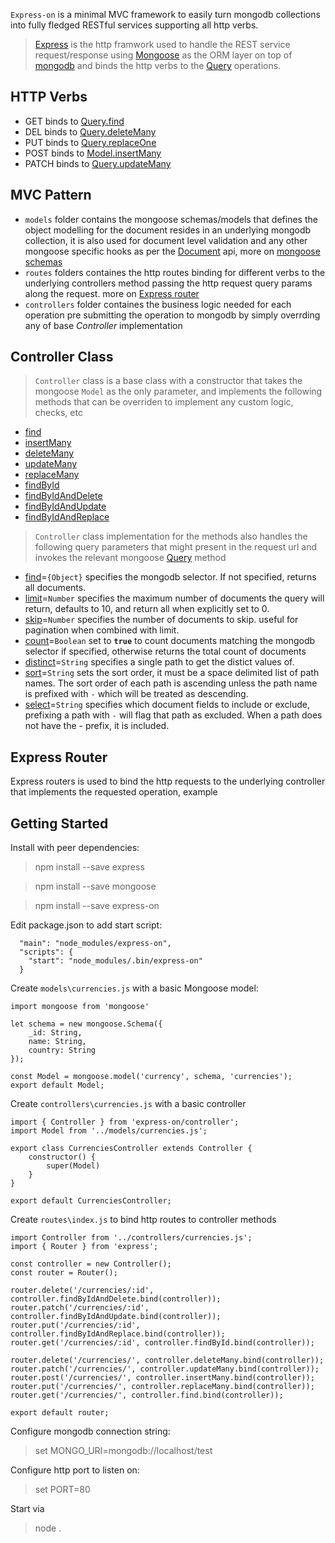 `Express-on` is a minimal MVC framework to easily turn mongodb collections into fully fledged RESTful services supporting all http verbs.

>[Express](https://expressjs.com) is the http framwork used to handle the REST service request/response using [Mongoose](https://mongoosejs.com/) as the ORM layer on top of [mongodb](https://mongodb.com) and binds the http verbs to the [Query](https://mongoosejs.com/docs/api/query.html) operations.


HTTP Verbs
-----
* GET binds to [Query.find](https://mongoosejs.com/docs/api/query.html#query_Query-find)
* DEL binds to [Query.deleteMany](https://mongoosejs.com/docs/api/query.html#query_Query-deleteMany)
* PUT binds to [Query.replaceOne](https://mongoosejs.com/docs/api/query.html#query_Query-replaceOne)
* POST binds to [Model.insertMany](https://mongoosejs.com/docs/api/model.html#model_Model.insertMany)
* PATCH binds to [Query.updateMany](https://mongoosejs.com/docs/api/query.html#query_Query-updateMany)

MVC Pattern
-----
* `models` folder contains the mongoose schemas/models that defines the object modelling for the document resides in an underlying mongodb collection, it is also used for document level validation and any other mongoose specific hooks as per the [Document](https://mongoosejs.com/docs/api/document.html) api, more on [mongoose schemas](https://mongoosejs.com/docs/guide.html)
* `routes` folders containes the http routes binding for different verbs to the underlying controllers method passing the http request query params along the request. more on [Express router](https://expressjs.com/en/4x/api.html#router)
* `controllers` folder containes the business logic needed for each operation pre submitting the operation to mongodb by simply overrding any of base *Controller* implementation

Controller Class
----
>`Controller` class is a base class with a constructor that takes the mongoose `Model` as the only parameter, and implements the following methods that can be overriden to implement any custom logic, checks, etc
* [find](https://mongoosejs.com/docs/api/query.html#query_Query-find)
* [insertMany](https://mongoosejs.com/docs/api/model.html#model_Model.insertMany)
* [deleteMany](https://mongoosejs.com/docs/api/query.html#query_Query-deleteMany)
* [updateMany](https://mongoosejs.com/docs/api/query.html#query_Query-updateMany)
* [replaceMany](https://mongoosejs.com/docs/api/query.html#query_Query-replaceOne)
* [findById](https://mongoosejs.com/docs/api/query.html#query_Query.findOne)
* [findByIdAndDelete](https://mongoosejs.com/docs/api/query.html#query_Query.deleteOne)
* [findByIdAndUpdate](https://mongoosejs.com/docs/api/query.html#query_Query.updateOne)
* [findByIdAndReplace](https://mongoosejs.com/docs/api/query.html#query_Query-replaceOne)

>`Controller` class implementation for the methods also handles the following query parameters that might present in the request url and invokes the relevant mongoose [Query](https://mongoosejs.com/docs/api/query.html) method
* [find](https://mongoosejs.com/docs/api/query.html#query_Query-find)=`{Object}`  specifies the mongodb selector. If not specified, returns all documents.
* [limit](https://mongoosejs.com/docs/api/query.html#query_Query-limit)=`Number` specifies the maximum number of documents the query will return, defaults to 10, and return all when explicitly set to 0.
* [skip](https://mongoosejs.com/docs/api/query.html#query_Query-skip)=`Number` specifies the number of documents to skip. useful for pagination when combined with limit.
* [count](https://mongoosejs.com/docs/api/query.html#query_Query-count)=`Boolean` set to **`true`** to count documents matching the mongodb selector if specified, otherwise returns the total count of documents
* [distinct](https://mongoosejs.com/docs/api/query.html#query_Query-distinct)=`String` specifies a single path to get the distict values of.
* [sort](https://mongoosejs.com/docs/api/query.html#query_Query-sort)=`String` sets the sort order, it must be a space delimited list of path names. The sort order of each path is ascending unless the path name is prefixed with `-` which will be treated as descending.
* [select](https://mongoosejs.com/docs/api/query.html#query_Query-select)=`String` specifies which document fields to include or exclude, prefixing a path with `-` will flag that path as excluded. When a path does not have the - prefix, it is included.


Express Router
----
Express routers is used to bind the http requests to the underlying controller that implements the requested operation, example


Getting Started
---
Install with peer dependencies:
>npm install --save express

>npm install --save mongoose

>npm install --save express-on

Edit package.json to add start script:
```
  "main": "node_modules/express-on",
  "scripts": {
    "start": "node_modules/.bin/express-on"
  }
```
Create `models\currencies.js` with a basic Mongoose model:
```
import mongoose from 'mongoose'

let schema = new mongoose.Schema({
    _id: String,
    name: String,
    country: String
});

const Model = mongoose.model('currency', schema, 'currencies');
export default Model;
```
Create `controllers\currencies.js` with a basic controller
```
import { Controller } from 'express-on/controller';
import Model from '../models/currencies.js';

export class CurrenciesController extends Controller {
    constructor() {
        super(Model)
    }
}

export default CurrenciesController;
```

Create `routes\index.js` to bind http routes to controller methods
```
import Controller from '../controllers/currencies.js';
import { Router } from 'express';

const controller = new Controller();
const router = Router();

router.delete('/currencies/:id', controller.findByIdAndDelete.bind(controller));
router.patch('/currencies/:id', controller.findByIdAndUpdate.bind(controller));
router.put('/currencies/:id', controller.findByIdAndReplace.bind(controller));
router.get('/currencies/:id', controller.findById.bind(controller));

router.delete('/currencies/', controller.deleteMany.bind(controller));
router.patch('/currencies/', controller.updateMany.bind(controller));
router.post('/currencies/', controller.insertMany.bind(controller));
router.put('/currencies/', controller.replaceMany.bind(controller));
router.get('/currencies/', controller.find.bind(controller));

export default router;
```
Configure mongodb connection string:
>set MONGO_URI=mongodb://localhost/test

Configure http port to listen on:
>set PORT=80

Start via
>node .